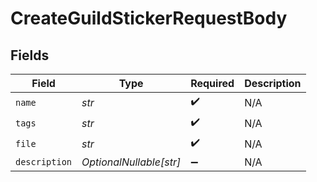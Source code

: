 # CreateGuildStickerRequestBody


## Fields

| Field                   | Type                    | Required                | Description             |
| ----------------------- | ----------------------- | ----------------------- | ----------------------- |
| `name`                  | *str*                   | :heavy_check_mark:      | N/A                     |
| `tags`                  | *str*                   | :heavy_check_mark:      | N/A                     |
| `file`                  | *str*                   | :heavy_check_mark:      | N/A                     |
| `description`           | *OptionalNullable[str]* | :heavy_minus_sign:      | N/A                     |